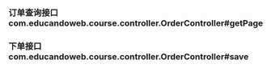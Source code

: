 ### 订单查询接口 com.educandoweb.course.controller.OrderController#getPage
### 下单接口 com.educandoweb.course.controller.OrderController#save
